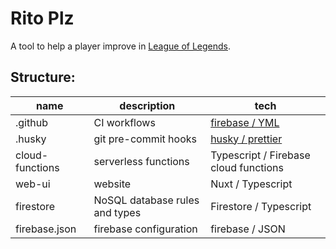 # Rito Plz

A tool to help a player improve in [League of Legends](https://euw.leagueoflegends.com/en-gb/).

## Structure:

| name            | description                    | tech                                                                               |
| --------------- | ------------------------------ | ---------------------------------------------------------------------------------- |
| .github         | CI workflows                   | [firebase / YML](https://console.firebase.google.com/u/0/project/ritoplz/overview) |
| .husky          | git pre-commit hooks           | [husky / prettier](https://prettier.io/docs/en/install.html#git-hooks)             |
| cloud-functions | serverless functions           | Typescript / Firebase cloud functions                                              |
| web-ui          | website                        | Nuxt / Typescript                                                                  |
| firestore       | NoSQL database rules and types | Firestore / Typescript                                                             |
| firebase.json   | firebase configuration         | firebase / JSON                                                                    |
